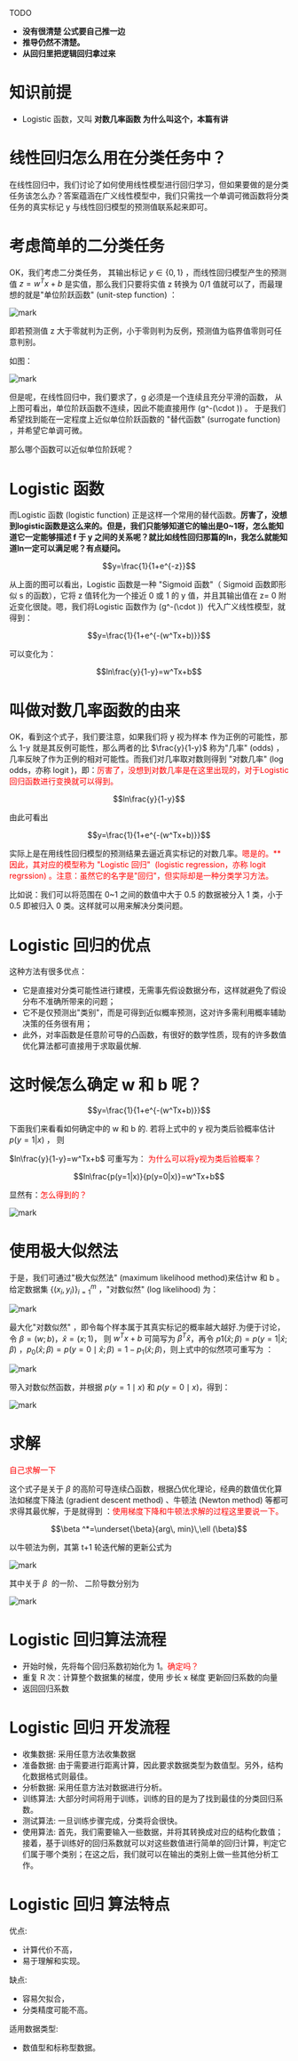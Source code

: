 TODO

* **没有很清楚 公式要自己推一边**
* **推导仍然不清楚。**
* **从回归里把逻辑回归拿过来**





# 知识前提

- Logistic 函数，又叫 **对数几率函数 为什么叫这个，本篇有讲**







# 线性回归怎么用在分类任务中？

在线性回归中，我们讨论了如何使用线性模型进行回归学习，但如果要做的是分类任务该怎么办？答案蕴涵在广义线性模型中，我们只需找一个单调可微函数将分类任务的真实标记 y 与线性回归模型的预测值联系起来即可。


# 考虑简单的二分类任务


OK，我们考虑二分类任务， 其输出标记 $y\in \{0,1\}$ ，而线性回归模型产生的预测值 $z=w^Tx+b$ 是实值，那么我们只要将实值 z 转换为 0/1 值就可以了，而最理想的就是"单位阶跃函数" (unit-step function) ：


![mark](http://pacdb2bfr.bkt.clouddn.com/blog/image/180625/37I9K1k5ea.png?imageslim)


即若预测值 z 大于零就判为正例，小于零则判为反例，预测值为临界值零则可任意判别。

如图：

![mark](http://pacdb2bfr.bkt.clouddn.com/blog/image/180625/CgCam8lLEc.png?imageslim)


但是呢，在线性回归中，我们要求了，g 必须是一个连续且充分平滑的函数， 从上图可看出，单位阶跃函数不连续，因此不能直接用作 \(g^-(\cdot )\) 。 于是我们希望找到能在一定程度上近似单位阶跃函数的 "替代函数" (surrogate function) ，并希望它单调可微。

那么哪个函数可以近似单位阶跃呢？


# Logistic 函数


而Logistic 函数 (logistic function) 正是这样一个常用的替代函数。**厉害了，没想到logistic函数是这么来的。但是，我们只能够知道它的输出是0~1呀，怎么能知道它一定能够描述 f 于 y 之间的关系呢？就比如线性回归那篇的ln，我怎么就能知道ln一定可以满足呢？有点疑问。**

$$y=\frac{1}{1+e^{-z}}$$


从上面的图可以看出，Logistic 函数是一种 "Sigmoid 函数"（ Sigmoid 函数即形似 s 的函数），它将 z 值转化为一个接近 0 或 1 的 y 值，并且其输出值在 z= 0 附近变化很陡。嗯，我们将Logistic 函数作为 \(g^-(\cdot )\)  代入广义线性模型，就得到：

$$y=\frac{1}{1+e^{-(w^Tx+b)}}$$

可以变化为：

$$ln\frac{y}{1-y}=w^Tx+b$$





# 叫做对数几率函数的由来


OK，看到这个式子，我们要注意，如果我们将 y 视为样本 作为正例的可能性，那么 1-y 就是其反例可能性，那么两者的比 $\frac{y}{1-y}$ 称为"几率" (odds) ，几率反映了作为正例的相对可能性。而我们对几率取对数则得到 "对数几率" (log odds，亦称 logit )，即：<span style="color:red;">厉害了，没想到对数几率是在这里出现的，对于Logistic回归函数进行变换就可以得到。</span>

$$ln\frac{y}{1-y}$$


由此可看出

$$y=\frac{1}{1+e^{-(w^Tx+b)}}$$

实际上是在用线性回归模型的预测结果去逼近真实标记的对数几率。<span style="color:red;">嗯是的。**因此，其对应的模型称为 "Logistic 回归"  (logistic regression，亦称 logit regrssion) 。注意：虽然它的名字是"回归"，但实际却是一种分类学习方法。</span>

比如说：我们可以将范围在 0~1 之间的数值中大于 0.5 的数据被分入 1 类，小于 0.5 即被归入 0 类。这样就可以用来解决分类问题。


# Logistic 回归的优点


这种方法有很多优点：
- 它是直接对分类可能性进行建模，无需事先假设数据分布，这样就避免了假设分布不准确所带来的问题；
- 它不是仅预测出"类别"，而是可得到近似概率预测，这对许多需利用概率辅助决策的任务很有用；
- 此外，对率函数是任意阶可导的凸函数，有很好的数学性质，现有的许多数值优化算法都可直接用于求取最优解.




# 这时候怎么确定 w 和 b 呢？

$$y=\frac{1}{1+e^{-(w^Tx+b)}}$$



下面我们来看看如何确定中的 w 和 b 的. 若将上式中的 y 视为类后验概率估计 $p(y=1|x)$ ， 则

$ln\frac{y}{1-y}=w^Tx+b$ 可重写为： <span style="color:red;">为什么可以将y视为类后验概率？</span>

$$ln\frac{p(y=1|x)}{p(y=0|x)}=w^Tx+b$$


显然有：<span style="color:red;">怎么得到的？</span>


![mark](http://pacdb2bfr.bkt.clouddn.com/blog/image/180625/JEK84KCLdC.png?imageslim)





# 使用极大似然法


于是，我们可通过"极大似然法" (maximum likelihood method)来估计w 和 b 。给定数据集 $\{(x_i,y_i)\}_{i=1}^{m}$ ，"对数似然" (log likelihood) 为：


![mark](http://pacdb2bfr.bkt.clouddn.com/blog/image/180625/1II9diB21D.png?imageslim)


最大化"对数似然" ，即令每个样本属于其真实标记的概率越大越好.为便于讨论，令 $\beta= (w;b)$，$\hat{x}=(x;1)$， 则 $w^Tx +b$ 可简写为 $\beta^T\hat{x}$，再令 $p1(\hat{x};\beta) = p(y= 1|\hat{x};\beta)$ ，$p_0(\hat{x};\beta)=p(y=0\mid \hat{x};\beta)=1-p_1(\hat{x};\beta)$，则上式中的似然项可重写为 ：


![mark](http://pacdb2bfr.bkt.clouddn.com/blog/image/180626/C1cLFhL6dl.png?imageslim)


带入对数似然函数，并根据 $p(y=1\mid x)$ 和 $p(y=0\mid x)$，得到：


![mark](http://pacdb2bfr.bkt.clouddn.com/blog/image/180626/3ea87achdA.png?imageslim)




# 求解


<span style="color:red;">自己求解一下</span>

这个式子是关于 $\beta$ 的高阶可导连续凸函数，根据凸优化理论，经典的数值优化算法如梯度下降法 (gradient descent method) 、牛顿法 (Newton method) 等都可求得其最优解，于是就得到 ：<span style="color:red;">使用梯度下降和牛顿法求解的过程这里要说一下。</span>

$$\beta ^*=\underset{\beta}{arg\, min}\,\ell (\beta)$$

以牛顿法为例，其第 t+1 轮迭代解的更新公式为


![mark](http://pacdb2bfr.bkt.clouddn.com/blog/image/180626/6EmKkJkmCb.png?imageslim)


其中关于 $\beta$  的一阶、 二阶导数分别为

![mark](http://pacdb2bfr.bkt.clouddn.com/blog/image/180626/b6l9gLCkHA.png?imageslim)




# Logistic 回归算法流程
* 开始时候，先将每个回归系数初始化为 1。<span style="color:red;">确定吗？</span>
* 重复 R 次：计算整个数据集的梯度，使用 步长 x 梯度 更新回归系数的向量
* 返回回归系数


# Logistic 回归 开发流程

* 收集数据: 采用任意方法收集数据
* 准备数据: 由于需要进行距离计算，因此要求数据类型为数值型。另外，结构化数据格式则最佳。
* 分析数据: 采用任意方法对数据进行分析。
* 训练算法: 大部分时间将用于训练，训练的目的是为了找到最佳的分类回归系数。
* 测试算法: 一旦训练步骤完成，分类将会很快。
* 使用算法: 首先，我们需要输入一些数据，并将其转换成对应的结构化数值；接着，基于训练好的回归系数就可以对这些数值进行简单的回归计算，判定它们属于哪个类别；在这之后，我们就可以在输出的类别上做一些其他分析工作。




# Logistic 回归 算法特点


优点:
  * 计算代价不高，
  * 易于理解和实现。

缺点:
  * 容易欠拟合，
  * 分类精度可能不高。


适用数据类型:
  * 数值型和标称型数据。
